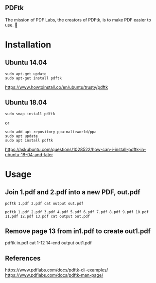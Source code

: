 PDFtk
---
The mission of PDF Labs, the creators of PDFtk, 
is to make PDF easier to use. [:link:](https://www.pdflabs.com/)


# Installation 

## Ubuntu 14.04

```
sudo apt-get update
sudo apt-get install pdftk
```

https://www.howtoinstall.co/en/ubuntu/trusty/pdftk

## Ubuntu 18.04

```
sudo snap install pdftk
```

or

```
sudo add-apt-repository ppa:malteworld/ppa
sudo apt update
sudo apt install pdftk
```


https://askubuntu.com/questions/1028522/how-can-i-install-pdftk-in-ubuntu-18-04-and-later



# Usage 


## Join 1.pdf and 2.pdf into a new PDF, out.pdf
```
pdftk 1.pdf 2.pdf cat output out.pdf
```

```
pdftk 1.pdf 2.pdf 3.pdf 4.pdf 5.pdf 6.pdf 7.pdf 8.pdf 9.pdf 10.pdf 11.pdf 12.pdf 13.pdf cat output out.pdf
```

## Remove page 13 from in1.pdf to create out1.pdf
pdftk in.pdf cat 1-12 14-end output out1.pdf



## References
https://www.pdflabs.com/docs/pdftk-cli-examples/
https://www.pdflabs.com/docs/pdftk-man-page/



